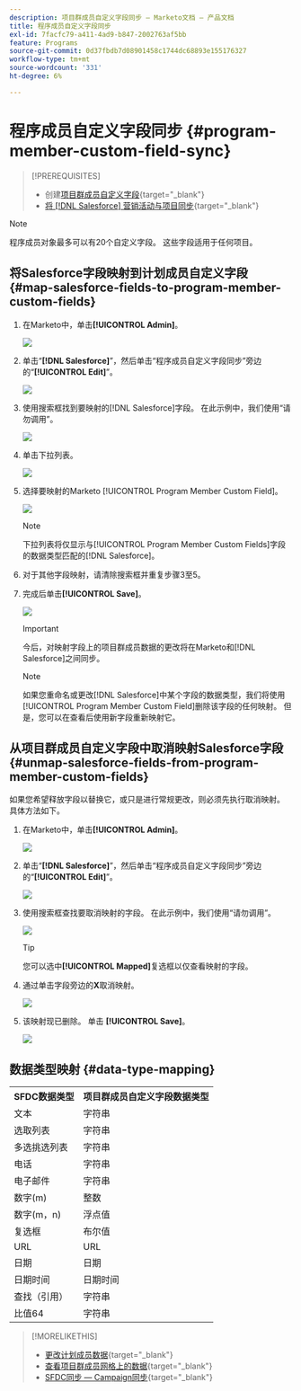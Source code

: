 ```yaml
---
description: 项目群成员自定义字段同步 — Marketo文档 — 产品文档
title: 程序成员自定义字段同步
exl-id: 7facfc79-a411-4ad9-b847-2002763af5bb
feature: Programs
source-git-commit: 0d37fbdb7d08901458c1744dc68893e155176327
workflow-type: tm+mt
source-wordcount: '331'
ht-degree: 6%

---
```


# 程序成员自定义字段同步 {#program-member-custom-field-sync}

>[!PREREQUISITES]
>
>* 创建[项目群成员自定义字段](/help/marketo/product-docs/core-marketo-concepts/programs/working-with-programs/program-member-custom-fields.md){target="_blank"}
>* [将 [!DNL Salesforce] 营销活动与项目同步](/help/marketo/product-docs/core-marketo-concepts/programs/working-with-programs/sync-an-sfdc-campaign-with-a-program.md){target="_blank"}

>[!NOTE]
>
>程序成员对象最多可以有20个自定义字段。 这些字段适用于任何项目。

## 将Salesforce字段映射到计划成员自定义字段 {#map-salesforce-fields-to-program-member-custom-fields}

1. 在Marketo中，单击&#x200B;**[!UICONTROL Admin]**。

   ![](assets/program-member-custom-field-sync-1.png)

1. 单击“**[!DNL Salesforce]**”，然后单击“程序成员自定义字段同步”旁边的“**[!UICONTROL Edit]**”。

   ![](assets/program-member-custom-field-sync-2.png)

1. 使用搜索框找到要映射的[!DNL Salesforce]字段。 在此示例中，我们使用“请勿调用”。

   ![](assets/program-member-custom-field-sync-3.png)

1. 单击下拉列表。

   ![](assets/program-member-custom-field-sync-4.png)

1. 选择要映射的Marketo [!UICONTROL Program Member Custom Field]。

   ![](assets/program-member-custom-field-sync-5.png)

   >[!NOTE]
   >
   >下拉列表将仅显示与[!UICONTROL Program Member Custom Fields]字段的数据类型匹配的[!DNL Salesforce]。

1. 对于其他字段映射，请清除搜索框并重复步骤3至5。

1. 完成后单击&#x200B;**[!UICONTROL Save]**。

   ![](assets/program-member-custom-field-sync-6.png)

   >[!IMPORTANT]
   >
   >今后，对映射字段上的项目群成员数据的更改将在Marketo和[!DNL Salesforce]之间同步。

   >[!NOTE]
   >
   >如果您重命名或更改[!DNL Salesforce]中某个字段的数据类型，我们将使用[!UICONTROL Program Member Custom Field]删除该字段的任何映射。 但是，您可以在查看后使用新字段重新映射它。

## 从项目群成员自定义字段中取消映射Salesforce字段 {#unmap-salesforce-fields-from-program-member-custom-fields}

如果您希望释放字段以替换它，或只是进行常规更改，则必须先执行取消映射。 具体方法如下。

1. 在Marketo中，单击&#x200B;**[!UICONTROL Admin]**。

   ![](assets/program-member-custom-field-sync-7.png)

1. 单击“**[!DNL Salesforce]**”，然后单击“程序成员自定义字段同步”旁边的“**[!UICONTROL Edit]**”。

   ![](assets/program-member-custom-field-sync-8.png)

1. 使用搜索框查找要取消映射的字段。 在此示例中，我们使用“请勿调用”。

   ![](assets/program-member-custom-field-sync-9.png)

   >[!TIP]
   >
   >您可以选中&#x200B;**[!UICONTROL Mapped]**&#x200B;复选框以仅查看映射的字段。

1. 通过单击字段旁边的&#x200B;**X**&#x200B;取消映射。

   ![](assets/program-member-custom-field-sync-10.png)

1. 该映射现已删除。 单击 **[!UICONTROL Save]**。

   ![](assets/program-member-custom-field-sync-11.png)

## 数据类型映射 {#data-type-mapping}

<table>
  <colgroup>
    <col/>
    <col/>
  </colgroup>
  <tbody>
    <tr>
      <th>SFDC数据类型</th>
      <th>项目群成员自定义字段数据类型</th>
    </tr>
    <tr>
      <td>文本</td>
      <td>字符串</td>
    </tr>
    <tr>
      <td>选取列表</td>
      <td>字符串</td>
    </tr>
    <tr>
      <td>多选挑选列表</td>
      <td>字符串</td>
    </tr>
    <tr>
      <td>电话</td>
      <td>字符串</td>
    </tr>
    <tr>
      <td>电子邮件</td>
      <td>字符串</td>
    </tr>
    <tr>
      <td>数字(m)</td>
      <td>整数</td>
    </tr>
    <tr>
      <td>数字(m，n)</td>
      <td>浮点值</td>
    </tr>
    <tr>
      <td>复选框</td>
      <td>布尔值</td>
    </tr>
    <tr>
      <td>URL</td>
      <td>URL</td>
    </tr>
    <tr>
      <td>日期</td>
      <td>日期</td>
    </tr>
    <tr>
      <td>日期时间</td>
      <td>日期时间</td>
    </tr>
    <tr>
      <td>查找（引用）</td>
      <td>字符串</td>
    </tr>
    <tr>
      <td>比值64</td>
      <td>字符串</td>
    </tr>
  </tbody>
</table>

>[!MORELIKETHIS]
>
>* [更改计划成员数据](/help/marketo/product-docs/core-marketo-concepts/smart-campaigns/program-flow-actions/change-program-member-data.md){target="_blank"}
>* [查看项目群成员网格上的数据](/help/marketo/product-docs/core-marketo-concepts/programs/working-with-programs/manage-and-view-members.md){target="_blank"}
>* [SFDC同步 — Campaign同步](/help/marketo/product-docs/crm-sync/salesforce-sync/sfdc-sync-details/sfdc-sync-campaign-sync.md){target="_blank"}
